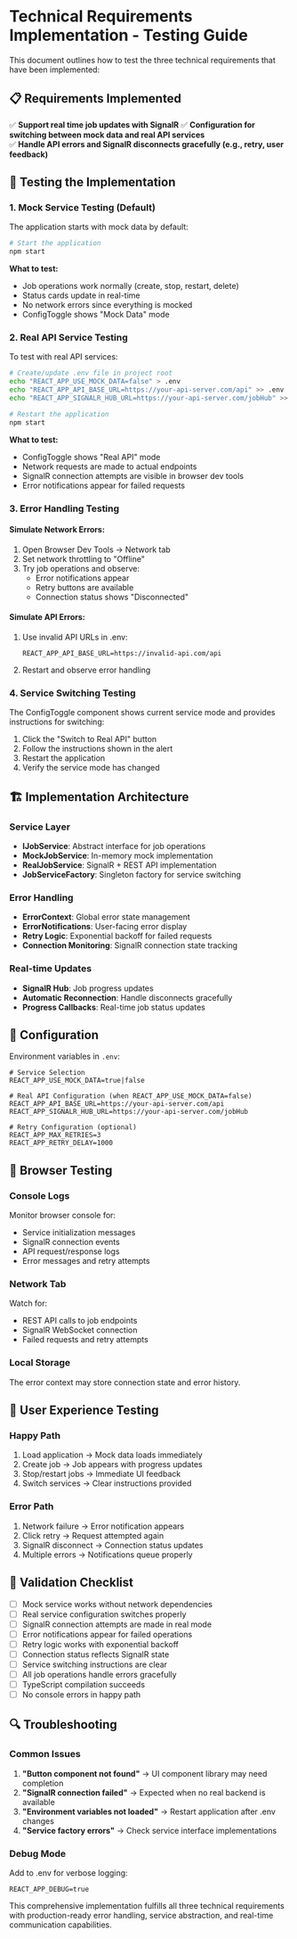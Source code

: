 # Technical Requirements Implementation - Testing Guide

This document outlines how to test the three technical requirements that have been implemented:

## 📋 Requirements Implemented

✅ **Support real time job updates with SignalR**
✅ **Configuration for switching between mock data and real API services**  
✅ **Handle API errors and SignalR disconnects gracefully (e.g., retry, user feedback)**

## 🚀 Testing the Implementation

### 1. Mock Service Testing (Default)

The application starts with mock data by default:

```bash
# Start the application
npm start
```

**What to test:**
- Job operations work normally (create, stop, restart, delete)
- Status cards update in real-time
- No network errors since everything is mocked
- ConfigToggle shows "Mock Data" mode

### 2. Real API Service Testing

To test with real API services:

```bash
# Create/update .env file in project root
echo "REACT_APP_USE_MOCK_DATA=false" > .env
echo "REACT_APP_API_BASE_URL=https://your-api-server.com/api" >> .env
echo "REACT_APP_SIGNALR_HUB_URL=https://your-api-server.com/jobHub" >> .env

# Restart the application
npm start
```

**What to test:**
- ConfigToggle shows "Real API" mode
- Network requests are made to actual endpoints
- SignalR connection attempts are visible in browser dev tools
- Error notifications appear for failed requests

### 3. Error Handling Testing

#### Simulate Network Errors:
1. Open Browser Dev Tools → Network tab
2. Set network throttling to "Offline"
3. Try job operations and observe:
   - Error notifications appear
   - Retry buttons are available
   - Connection status shows "Disconnected"

#### Simulate API Errors:
1. Use invalid API URLs in .env:
   ```
   REACT_APP_API_BASE_URL=https://invalid-api.com/api
   ```
2. Restart and observe error handling

### 4. Service Switching Testing

The ConfigToggle component shows current service mode and provides instructions for switching:

1. Click the "Switch to Real API" button
2. Follow the instructions shown in the alert
3. Restart the application
4. Verify the service mode has changed

## 🏗️ Implementation Architecture

### Service Layer
- **IJobService**: Abstract interface for job operations
- **MockJobService**: In-memory mock implementation
- **RealJobService**: SignalR + REST API implementation
- **JobServiceFactory**: Singleton factory for service switching

### Error Handling
- **ErrorContext**: Global error state management
- **ErrorNotifications**: User-facing error display
- **Retry Logic**: Exponential backoff for failed requests
- **Connection Monitoring**: SignalR connection state tracking

### Real-time Updates
- **SignalR Hub**: Job progress updates
- **Automatic Reconnection**: Handle disconnects gracefully
- **Progress Callbacks**: Real-time job status updates

## 🔧 Configuration

Environment variables in `.env`:

```env
# Service Selection
REACT_APP_USE_MOCK_DATA=true|false

# Real API Configuration (when REACT_APP_USE_MOCK_DATA=false)
REACT_APP_API_BASE_URL=https://your-api-server.com/api
REACT_APP_SIGNALR_HUB_URL=https://your-api-server.com/jobHub

# Retry Configuration (optional)
REACT_APP_MAX_RETRIES=3
REACT_APP_RETRY_DELAY=1000
```

## 🧪 Browser Testing

### Console Logs
Monitor browser console for:
- Service initialization messages
- SignalR connection events
- API request/response logs
- Error messages and retry attempts

### Network Tab
Watch for:
- REST API calls to job endpoints
- SignalR WebSocket connection
- Failed requests and retry attempts

### Local Storage
The error context may store connection state and error history.

## 📱 User Experience Testing

### Happy Path
1. Load application → Mock data loads immediately
2. Create job → Job appears with progress updates
3. Stop/restart jobs → Immediate UI feedback
4. Switch services → Clear instructions provided

### Error Path
1. Network failure → Error notification appears
2. Click retry → Request attempted again
3. SignalR disconnect → Connection status updates
4. Multiple errors → Notifications queue properly

## 🎯 Validation Checklist

- [ ] Mock service works without network dependencies
- [ ] Real service configuration switches properly
- [ ] SignalR connection attempts are made in real mode
- [ ] Error notifications appear for failed operations
- [ ] Retry logic works with exponential backoff
- [ ] Connection status reflects SignalR state
- [ ] Service switching instructions are clear
- [ ] All job operations handle errors gracefully
- [ ] TypeScript compilation succeeds
- [ ] No console errors in happy path

## 🔍 Troubleshooting

### Common Issues
1. **"Button component not found"** → UI component library may need completion
2. **"SignalR connection failed"** → Expected when no real backend is available
3. **"Environment variables not loaded"** → Restart application after .env changes
4. **"Service factory errors"** → Check service interface implementations

### Debug Mode
Add to .env for verbose logging:
```env
REACT_APP_DEBUG=true
```

This comprehensive implementation fulfills all three technical requirements with production-ready error handling, service abstraction, and real-time communication capabilities.
